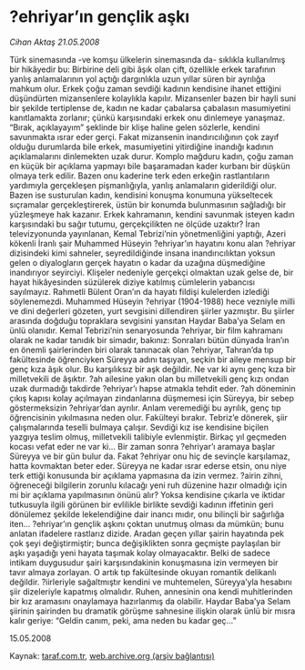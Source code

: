 # ?ehriyar’ın gençlik aşkı

*Cihan Aktaş 21.05.2008*

<div class="yazi">Türk sinemasında -ve komşu ülkelerin sinemasında da- sıklıkla kullanılmış bir hikâyedir bu: Birbirine deli gibi âşık olan çift, özellikle erkek tarafının yanlış anlamalarının yol açtığı dargınlıkla uzun yıllar süren bir ayrılığa mahkum olur. Erkek çoğu zaman sevdiği kadının kendisine ihanet ettiğini düşündürten mizansenlere kolaylıkla kapılır. Mizansenler bazen bir hayli suni bir şekilde tertiplense de, kadın ne kadar çabalarsa çabalasın masumiyetini kanıtlamakta zorlanır; çünkü karşısındaki erkek onu dinlemeye yanaşmaz. “Bırak, açıklayayım” şeklinde bir klişe haline gelen sözlerle, kendini savunmakta ısrar eder gerçi. Fakat mizansenin inandırıcılığının çok zayıf olduğu durumlarda bile erkek, masumiyetini yitirdiğine inandığı kadının açıklamalarını dinlemekten uzak durur.
Komplo mağduru kadın, çoğu zaman en küçük bir açıklama yapmayı bile başaramadan kader kurbanı bir düşkün olmaya terk edilir. Bazen onu kaderine terk eden erkeğin rastlantıların yardımıyla gerçekleşen pişmanlığıyla, yanlış anlamaların giderildiği olur. Bazen ise susturulan kadın, kendisini konuşma konumuna yükseltecek sıçramalar gerçekleştirerek, üstün bir konumda bulunmasının sağladığı bir yüzleşmeye hak kazanır. 
Erkek kahramanın, kendini savunmak isteyen kadın karşısındaki bu sağır tutumu, gerçekçilikten ne ölçüde uzaktır? İran televizyonunda yayınlanan, Kemal Tebrizi’nin yönetmenliğini yaptığı, Azeri kökenli İranlı şair Muhammed Hüseyin ?ehriyar’ın hayatını konu alan ?ehriyar dizisindeki kimi sahneler, seyredildiğinde insana inandırıcılıktan yoksun gelen o diyalogların gerçek hayatın o kadar da uzağına düşmediğine inandırıyor seyirciyi. 
Klişeler nedeniyle gerçekçi olmaktan uzak gelse de, bir hayat hikâyesinden süzülerek diziye katılmış cümlelerin yabancısı sayılmayız. Rahmetli Bülent Oran’ın da hayatı fildişi kulelerden izlediği söylenemezdi. 
Muhammed Hüseyin ?ehriyar (1904-1988) hece vezniyle milli ve dini değerleri gözeten, yurt sevgisini dillendiren şiirler yazmıştır. Bu şiirler arasında doğduğu topraklara sevgisini yansıtan  Haydar Baba’ya Selam en ünlü olanıdır. 
Kemal Tebrizi’nin senaryosunda ?ehriyar, bir film kahramanı olarak ne kadar tanıdık bir simadır, bakınız:
Sonraları bütün dünyada İran’ın en önemli şairlerinden biri olarak tanınacak olan ?ehriyar, Tahran’da tıp fakültesinde öğrenciyken Süreyya adını taşıyan, seçkin bir aileye mensup bir genç kıza âşık olur. Bu karşılıksız bir aşk değildir. Ne var ki aynı genç kıza bir milletvekili de âşıktır. ?ah ailesine yakın olan bu milletvekili genç kızı ondan uzak durmadığı takdirde ?ehriyar’ı hapse atmakla tehdit eder. ?ah döneminin çıkış kapısı kolay açılmayan zindanlarına düşmemesi için Süreyya, bir sebep göstermeksizin ?ehriyar’dan ayrılır. Anlam veremediği bu ayrılık, genç tıp öğrencisinin yıkılmasına neden olur. Fakülteyi bırakır. Tebriz’e dönerek, şiir çalışmalarında teselli bulmaya çalışır. 
Sevdiği kız ise kendisine biçilen yazgıya teslim olmuş, milletvekili talibiyle evlenmiştir. Birkaç yıl geçmeden kocası vefat eder ne var ki... Bir zaman sonra ?ehriyar’ı aramaya başlar Süreyya ve bir gün bulur da. Fakat ?ehriyar onu hiç de sevinçle karşılamaz, hatta kovmaktan beter eder. Süreyya ne kadar ısrar ederse etsin, onu niye terk ettiği konusunda bir açıklama yapmasına da izin vermez.  
?airin zihni, öğreneceği bilgilerin zorunlu kılacağı yeni ruh düzenine hazır olmadığı için mi bir açıklama yapılmasının önünü alır? Yoksa kendisine çıkarla ve iktidar tutkusuyla ilgili görünen bir evlilikle birlikte sevdiği kadının iffetinin geri dönülemez şekilde lekelendiğine dair inancı mıdır, onu bilinçli bir sağırlığa iten... 
?ehriyar’ın gençlik aşkını çoktan unutmuş olması da mümkün; bunu anlatan ifadelere rastlarız dizide. Aradan geçen yıllar şairin hayatında pek çok şeyi değiştirmiştir; bunca değişiklikten sonra geçmişte paylaşılan bir aşkı yaşadığı yeni hayata taşımak kolay olmayacaktır.
Belki de sadece intikam duygusudur şairi karşısındakinin konuşmasına izin vermeyen bir tavır almaya zorlayan. O artık tıp fakültesinde okuyan romantik delikanlı değildir. ?iirleriyle sağaltmıştır kendini ve muhtemelen, Süreyya’yla hesabını şiir dizeleriyle kapatmış olmalıdır. Ruhen, annesinin ona kendi muhitlerinden bir kız aramasını onaylamaya hazırlanmış da olabilir.  
Haydar Baba’ya Selam şiirinin şairinden bu dramatik görüşme sahnesine ilişkin olarak ünlü bir mısra kalır geriye: 
“Geldin canım, peki, ama neden bu kadar geç...”

15.05.2008</div>

Kaynak: [taraf.com.tr](m), [web.archive.org (arşiv bağlantısı)](http://web.archive.org/web/20101201060446/http://taraf.com.tr/cihan-aktas/makale-ehriyarin-genclik-aski.htm)
